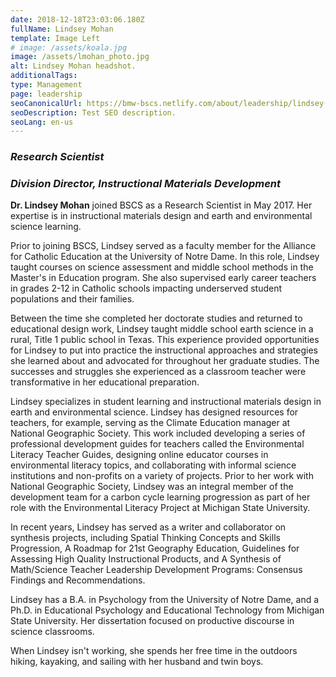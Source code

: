 ```yaml
---
date: 2018-12-18T23:03:06.180Z
fullName: Lindsey Mohan
template: Image Left
# image: /assets/koala.jpg
image: /assets/lmohan_photo.jpg
alt: Lindsey Mohan headshot.
additionalTags:
type: Management
page: leadership
seoCanonicalUrl: https://bmw-bscs.netlify.com/about/leadership/lindsey-mohan
seoDescription: Test SEO description.
seoLang: en-us
---
```


### *Research Scientist*
### *Division Director, Instructional Materials Development*

**Dr. Lindsey Mohan** joined BSCS as a Research Scientist in May 2017. Her expertise is in instructional materials design and earth and environmental science learning.

Prior to joining BSCS, Lindsey served as a faculty member for the Alliance for Catholic Education at the University of Notre Dame. In this role, Lindsey taught courses on science assessment and middle school methods in the Master's in Education program. She also supervised early career teachers in grades 2-12 in Catholic schools impacting underserved student populations and their families.

Between the time she completed her doctorate studies and returned to educational design work, Lindsey taught middle school earth science in a rural, Title 1 public school in Texas. This experience provided opportunities for Lindsey to put into practice the instructional approaches and strategies she learned about and advocated for throughout her graduate studies. The successes and struggles she experienced as a classroom teacher were transformative in her educational preparation.

Lindsey specializes in student learning and instructional materials design in earth and environmental science. Lindsey has designed resources for teachers, for example, serving as the Climate Education manager at National Geographic Society. This work included developing a series of professional development guides for teachers called the Environmental Literacy Teacher Guides, designing online educator courses in environmental literacy topics, and collaborating with informal science institutions and non-profits on a variety of projects. Prior to her work with National Geographic Society, Lindsey was an integral member of the development team for a carbon cycle learning progression as part of her role with the Environmental Literacy Project at Michigan State University.

In recent years, Lindsey has served as a writer and collaborator on synthesis projects, including Spatial Thinking Concepts and Skills Progression, A Roadmap for 21st Geography Education, Guidelines for Assessing High Quality Instructional Products, and A Synthesis of Math/Science Teacher Leadership Development Programs: Consensus Findings and Recommendations.

Lindsey has a B.A. in Psychology from the University of Notre Dame, and a Ph.D. in Educational Psychology and Educational Technology from Michigan State University. Her dissertation focused on productive discourse in science classrooms.

When Lindsey isn't working, she spends her free time in the outdoors hiking, kayaking, and sailing with her husband and twin boys.
